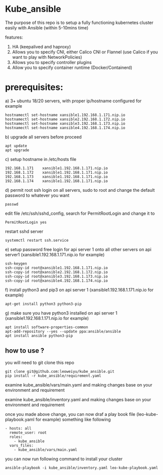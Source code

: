 # Kube_ansible

The purpose of this repo is to setup a fully functioning kubernetes cluster easily with Ansible (within 5-10mins time)

features:
1. HA (keepalived and haproxy)
2. Allows you to specify CNI, either Calico CNI or Flannel (use Calico if you want to play with NetworkPolicies)
3. Allows you to specify controller plugins
4. Allow you to specify container runtime (Docker/Containerd)


# prerequisites:


a) 3+ ubuntu 18/20 servers, with proper ip/hostname configured
for example
```
hostnamectl set-hostname xansible1.192.168.1.171.nip.io
hostnamectl set-hostname xansible2.192.168.1.172.nip.io
hostnamectl set-hostname xansible3.192.168.1.173.nip.io
hostnamectl set-hostname xansible4.192.168.1.174.nip.io
```

b) upgrade all servers before proceed
```
apt update
apt upgrade
```

c) setup hostname in /etc/hosts file
```
192.168.1.171    xansible1.192.168.1.171.nip.io
192.168.1.172    xansible1.192.168.1.171.nip.io
192.168.1.173    xansible1.192.168.1.171.nip.io
192.168.1.174    xansible1.192.168.1.171.nip.io
```

d) permit root ssh login
on all servers, sudo to root and change the default password to whatever you want
```
passwd
```
edit file /etc/ssh/sshd_config, search for PermitRootLogin and change it to
```
PermitRootLogin yes
```
restart sshd server
```
systemctl restart ssh.service
```

e) setup password free login for api server 1 onto all other servers
on api server1 (xansible1.192.168.1.171.nip.io for example)
```
ssh-keygen
ssh-copy-id root@xansible1.192.168.1.171.nip.io
ssh-copy-id root@xansible2.192.168.1.172.nip.io
ssh-copy-id root@xansible3.192.168.1.173.nip.io
ssh-copy-id root@xansible4.192.168.1.174.nip.io
```

f) install python3 and pip3 on api server 1 (xansible1.192.168.1.171.nip.io for example)
```
apt-get install python3 python3-pip
```

g) make sure you have python3 installed on api server 1 (xansible1.192.168.1.171.nip.io for example)
```
apt install software-properties-common
apt-add-repository --yes --update ppa:ansible/ansible
apt install ansible python3-pip
```



## how to use ?
you will need to git clone this repo

```
git clone git@github.com:leoweiyu/kube_ansible.git
pip install -r kube_ansible/requirement.yaml
```


examine kube_ansible/vars/main.yaml and making changes base on your environment and requirement

examine kube_ansible/inventory.yaml and making changes base on your environment and requirement

once you made above change, you can now draf a play book file (leo-kube-playbook.yaml for example) something like following
```
- hosts: all
  remote_user: root
  roles:
    - kube_ansible
  vars_files:
    - kube_ansible/vars/main.yaml
```
you can now run following command to install your cluster
```
ansible-playbook -i kube_ansible/inventory.yaml leo-kube-playbook.yaml
```

